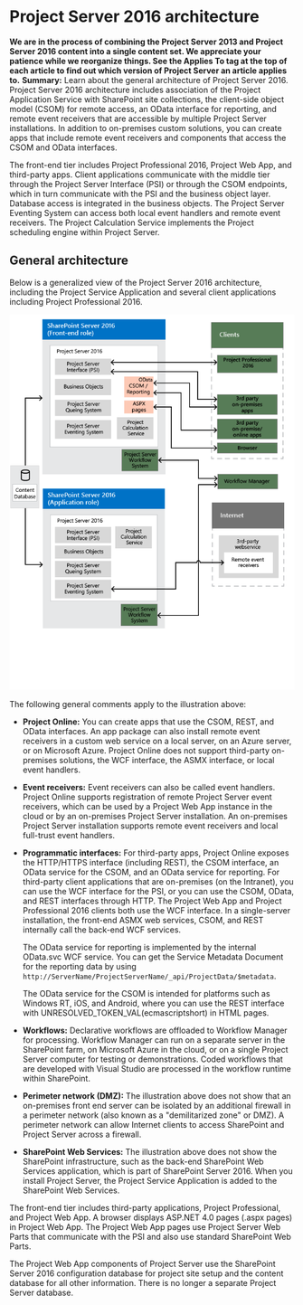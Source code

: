 
# Project Server 2016 architecture
 **We are in the process of combining the Project Server 2013 and Project Server 2016 content into a single content set. We appreciate your patience while we reorganize things. See the Applies To tag at the top of each article to find out which version of Project Server an article applies to.** **Summary:** Learn about the general architecture of Project Server 2016.
Project Server 2016 architecture includes association of the Project Application Service with SharePoint site collections, the client-side object model (CSOM) for remote access, an OData interface for reporting, and remote event receivers that are accessible by multiple Project Server installations. In addition to on-premises custom solutions, you can create apps that include remote event receivers and components that access the CSOM and OData interfaces.
  
    
    

The front-end tier includes Project Professional 2016, Project Web App, and third-party apps. Client applications communicate with the middle tier through the Project Server Interface (PSI) or through the CSOM endpoints, which in turn communicate with the PSI and the business object layer. Database access is integrated in the business objects. The Project Server Eventing System can access both local event handlers and remote event receivers. The Project Calculation Service implements the Project scheduling engine within Project Server.
## General architecture
<a name="pj15_Architecture_General"> </a>

Below is a generalized view of the Project Server 2016 architecture, including the Project Service Application and several client applications including Project Professional 2016.
  
    
    

  
    
    
![Diagram of Project Server 2016 architecture](images/a6b70f8c-b293-49c1-9a53-38cec0a08068.png)
  
    
    
The following general comments apply to the illustration above:
  
    
    

- **Project Online:** You can create apps that use the CSOM, REST, and OData interfaces. An app package can also install remote event receivers in a custom web service on a local server, on an Azure server, or on Microsoft Azure. Project Online does not support third-party on-premises solutions, the WCF interface, the ASMX interface, or local event handlers.
    
  
- **Event receivers:** Event receivers can also be called event handlers. Project Online supports registration of remote Project Server event receivers, which can be used by a Project Web App instance in the cloud or by an on-premises Project Server installation. An on-premises Project Server installation supports remote event receivers and local full-trust event handlers.
    
  
- **Programmatic interfaces:** For third-party apps, Project Online exposes the HTTP/HTTPS interface (including REST), the CSOM interface, an OData service for the CSOM, and an OData service for reporting. For third-party client applications that are on-premises (on the Intranet), you can use the WCF interface for the PSI, or you can use the CSOM, OData, and REST interfaces through HTTP. The Project Web App and Project Professional 2016 clients both use the WCF interface. In a single-server installation, the front-end ASMX web services, CSOM, and REST internally call the back-end WCF services.
    
    The OData service for reporting is implemented by the internal OData.svc WCF service. You can get the Service Metadata Document for the reporting data by using  `http://ServerName/ProjectServerName/_api/ProjectData/$metadata`. 
    
    The OData service for the CSOM is intended for platforms such as Windows RT, iOS, and Android, where you can use the REST interface with UNRESOLVED_TOKEN_VAL(ecmascriptshort) in HTML pages. 
    
  
- **Workflows:** Declarative workflows are offloaded to Workflow Manager for processing. Workflow Manager can run on a separate server in the SharePoint farm, on Microsoft Azure in the cloud, or on a single Project Server computer for testing or demonstrations. Coded workflows that are developed with Visual Studio are processed in the workflow runtime within SharePoint.
    
  
- **Perimeter network (DMZ):** The illustration above does not show that an on-premises front end server can be isolated by an additional firewall in a perimeter network (also known as a "demilitarized zone" or DMZ). A perimeter network can allow Internet clients to access SharePoint and Project Server across a firewall.
    
  
- **SharePoint Web Services:** The illustration above does not show the SharePoint infrastructure, such as the back-end SharePoint Web Services application, which is part of SharePoint Server 2016. When you install Project Server, the Project Service Application is added to the SharePoint Web Services.
    
  
The front-end tier includes third-party applications, Project Professional, and Project Web App. A browser displays ASP.NET 4.0 pages (.aspx pages) in Project Web App. The Project Web App pages use Project Server Web Parts that communicate with the PSI and also use standard SharePoint Web Parts. 
  
    
    
The Project Web App components of Project Server use the SharePoint Server 2016 configuration database for project site setup and the content database for all other information. There is no longer a separate Project Server database.
  
    
    
